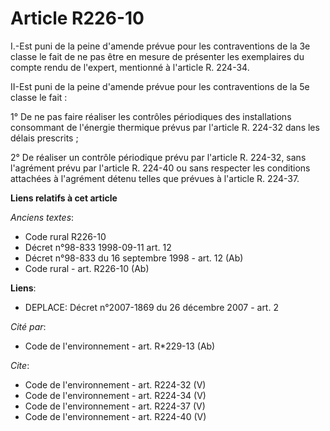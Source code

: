 # Article R226-10

I.-Est puni de la peine d'amende prévue pour les contraventions de la 3e classe le fait de ne pas être en mesure de présenter
les exemplaires du compte rendu de l'expert, mentionné à l'article R. 224-34. 

II-Est puni de la peine d'amende prévue pour les contraventions de la 5e classe le fait : 

1° De ne pas faire réaliser les contrôles périodiques des installations consommant de l'énergie thermique prévus par
l'article R. 224-32 dans les délais prescrits ; 

2° De réaliser un contrôle périodique prévu par l'article R. 224-32, sans l'agrément prévu par l'article R. 224-40 ou sans
respecter les conditions attachées à l'agrément détenu telles que prévues à l'article R. 224-37.

**Liens relatifs à cet article**

_Anciens textes_:

  - Code rural R226-10
  - Décret n°98-833 1998-09-11 art. 12
  - Décret n°98-833 du 16 septembre 1998 - art. 12 (Ab)
  - Code rural - art. R226-10 (Ab)

**Liens**:

  - DEPLACE: Décret n°2007-1869 du 26 décembre 2007 - art. 2

_Cité par_:

  - Code de l'environnement - art. R*229-13 (Ab)

_Cite_:

  - Code de l'environnement - art. R224-32 (V)
  - Code de l'environnement - art. R224-34 (V)
  - Code de l'environnement - art. R224-37 (V)
  - Code de l'environnement - art. R224-40 (V)
